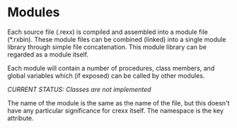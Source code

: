 # Modules

Each source file (.rexx) is compiled and assembled into a module file (\*.rxbin). These module files can be combined (linked) into a single module library through simple file concatenation. This module library can be regarded as a module itself.

Each module will contain a number of procedures, class members, and global variables which (if exposed) can be called by other modules.

*CURRENT STATUS: Classes are not implemented*

The name of the module is the same as the name of the file, but this doesn't have any particular significance for crexx itself. The namespace is the key attribute.
